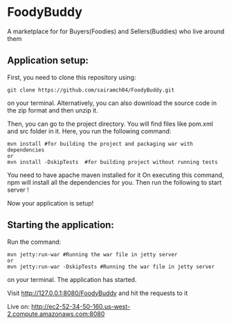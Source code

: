 # FoodyBuddy
A  marketplace for for Buyers(Foodies) and Sellers(Buddies) who live around them

## Application setup:
First, you need to clone this repository using:
```
git clone https://github.com/sairamch04/FoodyBuddy.git
```
on your terminal. Alternatively, you can also download the source code in the zip format and then unzip it.

Then, you can go to the project directory. You will find files like pom.xml and src folder in it. Here, you run the following command:
```
mvn install #for building the project and packaging war with dependencies
or 
mvn install -DskipTests  #for building project without running tests
```
You need to have apache maven installed for it
On executing this command, npm will install all the dependencies for you.
Then run the following to start server !



Now your application is setup!

## Starting the application:
Run the command:
```
mvn jetty:run-war #Running the war file in jetty server
or
mvn jetty:run-war -DskipTests #Running the war file in jetty server

```

on your terminal. The application has started.

Visit http://127.0.0.1:8080/FoodyBuddy and hit the requests to it

Live on: http://ec2-52-34-50-160.us-west-2.compute.amazonaws.com:8080
